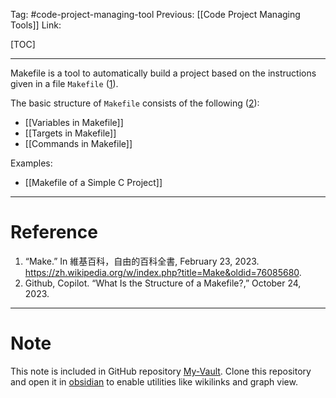 Tag: #code-project-managing-tool 
Previous: [[Code Project Managing Tools]]
Link: 

[TOC]

---

Makefile is a tool to automatically build a project based on the instructions given in a file `Makefile` (<u>1</u>).

The basic structure of `Makefile` consists of the following (<u>2</u>):

- [[Variables in Makefile]]
- [[Targets in Makefile]]
- [[Commands in Makefile]]

Examples:

- [[Makefile of a Simple C Project]]

---

# Reference

1. “Make.” In 維基百科，自由的百科全書, February 23, 2023. https://zh.wikipedia.org/w/index.php?title=Make&oldid=76085680.
2. Github, Copilot. “What Is the Structure of a Makefile?,” October 24, 2023.

---

# Note

This note is included in GitHub repository [My-Vault](https://github.com/LittleD3092/My-Vault.git). Clone this repository and open it in [obsidian](https://obsidian.md/) to enable utilities like wikilinks and graph view.